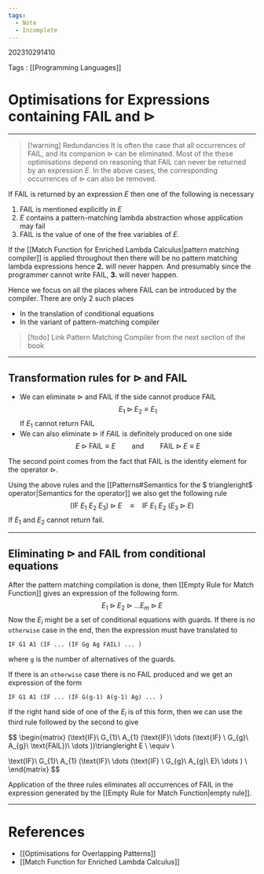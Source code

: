 ```yaml
---
tags:
  - Note
  - Incomplete
---
```

202310291410

Tags : [[Programming Languages]]
# Optimisations for Expressions containing $\text{FAIL}$ and $\triangleright$
---
>[!warning] Redundancies
>It is often the case that all occurrences of $\text{FAIL}$, and its companion $\triangleright$ can be eliminated. Most of the these optimisations depend on reasoning that $\text{FAIL}$ can never be returned by an expression $E$. In the above cases, the corresponding occurrences of $\triangleright$ can  also be removed.

If $\text{FAIL}$ is returned by an expression $E$ then one of the following is necessary
1. $\text{FAIL}$ is mentioned explicitly in  $E$
2. $E$ contains a pattern-matching lambda abstraction whose application may fail
3. $\text{FAIL}$ is the value of one of the free variables of $E$.

If the [[Match Function for Enriched Lambda Calculus|pattern matching compiler]] is applied throughout then there will be no pattern matching lambda expressions hence **2.** will never happen.
And presumably since the programmer cannot write $\text{FAIL}$, **3.** will never happen.

Hence we focus on all the places where $\text{FAIL}$ can be introduced by the compiler. There are only 2 such places
- In the translation of conditional equations
- In the variant of pattern-matching compiler
>[!todo] 
>Link Pattern Matching Compiler from the next section of the book

---
## Transformation rules for $\triangleright$ and $\text{FAIL}$

- We can eliminate $\triangleright$ and $\text{FAIL}$ if the side cannot produce $\text{FAIL}$
$$
E_{1} \triangleright E_{2} \equiv E_{1}
$$
  If $E_1$ cannot return $\text{FAIL}$
- We can also eliminate $\triangleright$ if $FAIL$ is definitely produced on one side
$$
E \triangleright \text{FAIL} \equiv E  
\quad\quad \text{and} \quad\quad 
\text{FAIL} \triangleright E \equiv E
$$

The second point comes from the fact that $\text{FAIL}$ is the identity element for the operator $\triangleright$.

Using the above rules and the [[Patterns#Semantics for the $ triangleright$ operator|Semantics for the operator]] we also get the following rule
$$
(\text{IF}\ E_{1}\ E_{2}\ E_{3}) \triangleright E\quad \equiv\quad \text{IF}\ E_{1}\ E_{2}\ (E_{3}\triangleright E)
$$
If $E_1$ and $E_2$ cannot return fail.

---
## Eliminating $\triangleright$ and $\text{FAIL}$ from conditional equations
After the pattern matching compilation is done, then [[Empty Rule for Match Function]] gives an expression of the following form.
$$
E_{1} \triangleright E_{2} \triangleright \dots E_{m} \triangleright E
$$
Now the $E_i$ might be a set of conditional equations with guards. If there is no `otherwise` case in the end, then the expression must have translated to
```
IF G1 A1 (IF ... (IF Gg Ag FAIL) ... )
```
where `g` is the number of alternatives of the guards.

If there is an `otherwise` case there is no $\text{FAIL}$ produced and we get an expression of the form
```
IF G1 A1 (IF ... (IF G(g-1) A(g-1) Ag) ... )
```

If the right hand side of one of the $E_i$ is of this form, then we can use the third rule followed by the second to give

$$
\begin{matrix}
(\text{IF}\ G_{1}\ A_{1} (\text{IF}\ \dots (\text{IF} \ G_{g}\ A_{g}\ \text{FAIL})\ \dots ))\triangleright E \\
\equiv \\

\text{IF}\ G_{1}\ A_{1} (\text{IF}\ \dots (\text{IF} \ G_{g}\ A_{g}\ E)\ \dots ) \\
\end{matrix}
$$

Application of the three rules eliminates all occurrences of $\text{FAIL}$ in the expression generated by the [[Empty Rule for Match Function|empty rule]].

---
# References
- [[Optimisations for Overlapping Patterns]]
- [[Match Function for Enriched Lambda Calculus]]